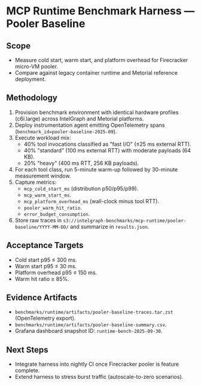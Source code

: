 # MCP Runtime Benchmark Harness — Pooler Baseline

## Scope

- Measure cold start, warm start, and platform overhead for Firecracker micro-VM pooler.
- Compare against legacy container runtime and Metorial reference deployment.

## Methodology

1. Provision benchmark environment with identical hardware profiles (c6i.large) across IntelGraph and Metorial platforms.
2. Deploy instrumentation agent emitting OpenTelemetry spans (`benchmark_id=pooler-baseline-2025-09`).
3. Execute workload mix:
   - 40% tool invocations classified as "fast I/O" (≤25 ms external RTT).
   - 40% "standard" (100 ms external RTT) with moderate payloads (64 KB).
   - 20% "heavy" (400 ms RTT, 256 KB payloads).
4. For each tool class, run 5-minute warm-up followed by 30-minute measurement window.
5. Capture metrics:
   - `mcp_cold_start_ms` (distribution p50/p95/p99).
   - `mcp_warm_start_ms`.
   - `mcp_platform_overhead_ms` (wall-clock minus tool RTT).
   - `pooler_warm_hit_ratio`.
   - `error_budget_consumption`.
6. Store raw traces in `s3://intelgraph-benchmarks/mcp-runtime/pooler-baseline/YYYY-MM-DD/` and summarize in `results.json`.

## Acceptance Targets

- Cold start p95 ≤ 300 ms.
- Warm start p95 ≤ 30 ms.
- Platform overhead p95 ≤ 150 ms.
- Warm hit ratio ≥ 85%.

## Evidence Artifacts

- `benchmarks/runtime/artifacts/pooler-baseline-traces.tar.zst` (OpenTelemetry export).
- `benchmarks/runtime/artifacts/pooler-baseline-summary.csv`.
- Grafana dashboard snapshot ID: `runtime-bench-2025-09-30`.

## Next Steps

- Integrate harness into nightly CI once Firecracker pooler is feature complete.
- Extend harness to stress burst traffic (autoscale-to-zero scenarios).
